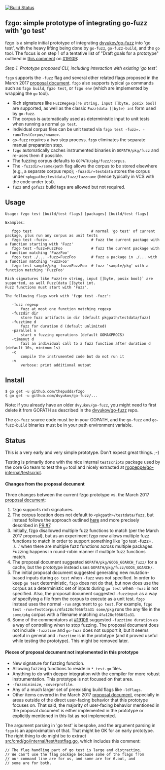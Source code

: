 [![Build Status](https://travis-ci.org/thepudds/fzgo.svg?branch=master)](https://travis-ci.org/thepudds/fzgo)

## fzgo: simple prototype of integrating go-fuzz with 'go test'

fzgo is a simple initial prototype of integrating [dvyukov/go-fuzz](https://github.com/dvyukov/go-fuzz)
into 'go test', with the heavy lifting being done by `go-fuzz`, `go-fuzz-build`, and the `go` tool. The focus 
is on step 1 of a tentative list of "Draft goals for a prototype" outlined in [this
comment](https://github.com/golang/go/issues/19109#issuecomment-441442080) on [#19109](https://golang.org/issue/19109):

   _Step 1. Prototype proposed CLI, including interaction with existing 'go test'._
 
`fzgo` supports the `-fuzz` flag and several other related flags proposed in the March 2017 
[proposal document](https://github.com/golang/go/issues/19109#issuecomment-285456008). `fzgo` also supports typical `go` commands 
such as `fzgo build`, `fgzo test`, or `fzgo env` (which are implemented by wrapping the `go` tool).

* Rich signatures like `FuzzRegexp(re string, input []byte, posix bool)` are supported, as well as the classic `Fuzz(data []byte) int` form used by `go-fuzz`. 
* The corpus is automatically used as deterministic input to unit tests when running a normal `go test`. 
* Individual corpus files can be unit tested via `fzgo test -fuzz=. -run=TestCorpus/<name>`.
* `go-fuzz` requires a two step process. `fzgo` eliminates the separate manual preparation step.
* `fzgo` automatically caches instrumented binaries in `GOPATH/pkg/fuzz` and re-uses them if possible.
* The fuzzing corpus defaults to `GOPATH/pkg/fuzz/corpus`. 
* The `-fuzzdir=/some/path` flag allows the corpus to be stored elsewhere (e.g., a separate corpus repo); `-fuzzdir=testdata` stores the corpus under `<pkgpath>/testdata/fuzz/fuzzname` (hence typically in VCS with the code under test).
* `fuzz` and `gofuzz` build tags are allowed but not required.

## Usage
```
Usage: fzgo test [build/test flags] [packages] [build/test flags]

Examples:

   fzgo test                           # normal 'go test' of current package, plus run any corpus as unit tests
   fzgo test -fuzz=.                   # fuzz the current package with a function starting with 'Fuzz'
   fzgo test -fuzz=FuzzFoo             # fuzz the current package with a function matching 'FuzzFoo'
   fzgo test ./... -fuzz=FuzzFoo       # fuzz a package in ./... with a function matching 'FuzzFoo'
   fzgo test sample/pkg -fuzz=FuzzFoo  # fuzz 'sample/pkg' with a function matching 'FuzzFoo'

Rich signatures like Fuzz(re string, input []byte, posix bool)` are supported, as well Fuzz(data []byte) int.
Fuzz functions must start with 'Fuzz'.

The following flags work with 'fzgo test -fuzz':

   -fuzz regexp
       fuzz at most one function matching regexp
   -fuzzdir dir
       store fuzz artifacts in dir (default pkgpath/testdata/fuzz)
   -fuzztime d
       fuzz for duration d (default unlimited)
   -parallel n
       start n fuzzing operations (default GOMAXPROCS)
   -timeout d
       fail an individual call to a fuzz function after duration d (default 10s, minimum 1s)
   -c
       compile the instrumented code but do not run it
   -v
       verbose: print additional output
```  

## Install

```
$ go get -u github.com/thepudds/fzgo
$ go get -u github.com/dvyukov/go-fuzz/...
```

Note: if you already have an older `dvyukov/go-fuzz`, you might need to first delete it from GOPATH as described in
the [dvyukov/go-fuzz](https://github.com/dvyukov/go-fuzz#history-rewrite) repo.

The `go-fuzz` source code must be in your GOPATH, and the `go-fuzz` and `go-fuzz-build` binaries must be 
in your path environment variable.

## Status

This is a very early and very simple prototype. Don't expect great things.  ;-)

Testing is primarily done with the nice internal `testscripts` package used by the core Go team to test the `go` tool
and nicely extracted at [rogpeppe/go-internal/testscript](https://github.com/rogpeppe/go-internal/tree/master/testscript).

#### Changes from the proposal document

Three changes between the current fzgo prototype vs. the March 2017 [proposal document](https://github.com/golang/go/issues/19109#issuecomment-285456008):

1. fzgo supports rich signatures.
2. The corpus location does not default to `<pkgpath>/testdata/fuzz`, but instead follows the approach outlined [here](https://groups.google.com/d/msg/golang-fuzzing-proposal/WVyRXx7AsO4/CXzvbMT1CgAJ) and more precisely described in [PR #7](https://github.com/thepudds/fzgo/pull/7).
3. Initially, fzgo disallowed multiple fuzz functions to match (per the March 2017 proposal),
but as an experiment fzgo now allows multiple fuzz functions to match in order to 
support something like 'go test -fuzz=. ./...' when there are multiple fuzz functions
across multiple packages. Fuzzing happens in round-robin manner if multiple fuzz functions match.
4. The proposal document suggested `GOPATH/pkg/GOOS_GOARCH_fuzz/` for a cache, but the prototype instead
uses `GOPATH/pkg/fuzz/GOOS_GOARCH/`.
5. The initial proposal document suggested generating new mutation-based inputs during `go test` when `-fuzz` was not specified. In order to keep `go test` deterministic, `fzgo` does not do that, but now does use the corpus as a deterministic set of inputs during `go test` when `-fuzz` is not specified.  Also, the proposal document suggested `-fuzzinput` as a way of specifying a file from the corpus to execute as a unit test. `fzgo` instead uses the normal `-run` argument to `go test`. For example, `fzgo test -run=TestCorpus/4fa128cf066f2a31 some/pkg` runs the any file in the `some/pkg` corpus with a filename matching `4fa128cf066f2a31`.
6. Some of the commentators at [#19109](https://golang.org/issue/19109) suggested `-fuzztime duration` as a 
way of controlling when to stop fuzzing. The proposal document does not include `-fuzztime` and `go-fuzz` 
does not support it, but it seems useful in general and `-fuzztime` is in the prototype (and it proved 
useful while testing the prototype). This might be removed later.

#### Pieces of proposal document not implemented in this prototype

* New signature for fuzzing function.
* Allowing fuzzing functions to reside in `*_test.go` files.
* Anything to do with deeper integration with the compiler for more robust instrumentation. This
prototype is not focused on that area.
* `-fuzzminimize`, `-coverprofile`.
* Any of a much larger set of preexisting build flags like `-ldflags`.
* Other items covered in the March 2017 [proposal document](https://github.com/golang/go/issues/19109#issuecomment-285456008), 
especially in areas outside of the direct user-facing behavior that this prototype focuses on. That said, the majority of user-facing behavior mentioned in the proposal document is either implemented in the prototype or explicitly mentioned in this list as not implemented.

The argument parsing in 'go test' is bespoke, and the argument parsing in `fzgo` is an approximation of that.
That might be OK for an early prototype. The right thing to do might be to extract 
[src/cmd/go/internal/test/testflag.go](https://golang.org/src/cmd/go/internal/test/testflag.go), 
which includes this comment:

```
// The flag handling part of go test is large and distracting.
// We can't use the flag package because some of the flags from
// our command line are for us, and some are for 6.out, and
// some are for both.
```
